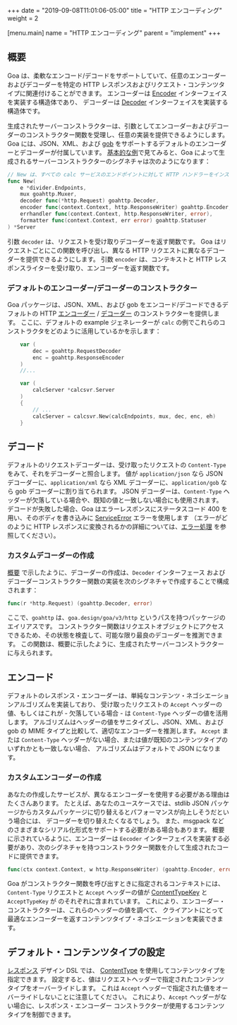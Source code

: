 +++
date = "2019-09-08T11:01:06-05:00"
title = "HTTP エンコーディング"
weight = 2

[menu.main]
name = "HTTP エンコーディング"
parent = "implement"
+++

## 概要

Goa は、柔軟なエンコード/デコードをサポートしていて、任意のエンコーダーおよびデコーダーを特定の HTTP レスポンスおよびリクエスト・コンテンツタイプに関連付けることができます。
エンコーダーは [Encoder](https://pkg.go.dev/goa.design/goa/v3/http#Encoder) インターフェイスを実装する構造体であり、
デコーダーは [Decoder](https://pkg.go.dev/goa.design/goa/v3/http#Decoder) インターフェイスを実装する構造体です。

生成されたサーバーコンストラクターは、引数としてエンコーダーおよびデコーダーのコンストラクター関数を受理し、任意の実装を提供できるようにします。
Goa には、JSON、XML、および [gob](https://golang.org/pkg/encoding/gob/) をサポートするデフォルトのエンコーダーとデコーダーが付属しています。
[基本的な例](https://github.com/goadesign/examples/blob/master/basic)で見てみると、Goa によって生成されるサーバーコンストラクターのシグネチャは次のようになります：

```go
// New は、すべての calc サービスのエンドポイントに対して HTTP ハンドラーをインスタンス化します。
func New(
	e *divider.Endpoints,
	mux goahttp.Muxer,
	decoder func(*http.Request) goahttp.Decoder,
	encoder func(context.Context, http.ResponseWriter) goahttp.Encoder,
	errhandler func(context.Context, http.ResponseWriter, error),
	formatter func(context.Context, err error) goahttp.Statuser
) *Server
```

引数 `decoder` は、リクエストを受け取りデコーダーを返す関数です。
Goa はリクエストごとにこの関数を呼び出し、異なる HTTP リクエストに異なるデコーダーを提供できるようにします。
引数 `encoder` は、コンテキストと HTTP レスポンスライターを受け取り、エンコーダーを返す関数です。

### デフォルトのエンコーダー/デコーダーのコンストラクター

Goa パッケージは、JSON、XML、および gob をエンコード/デコードできるデフォルトの HTTP 
[エンコーダー](https://pkg.go.dev/goa.design/goa/v3/http#RequestEncoder) / 
[デコーダー](https://pkg.go.dev/goa.design/goa/v3/http#ResponseEncoder)
のコンストラクターを提供します。 
ここに、デフォルトの example ジェネレーターが `calc` の例でこれらのコンストラクタをどのように活用しているかを示します：

```go
	var (
		dec = goahttp.RequestDecoder
		enc = goahttp.ResponseEncoder
	)
    //...

	var (
		calcServer *calcsvr.Server
	)
	{
        // ...
		calcServer = calcsvr.New(calcEndpoints, mux, dec, enc, eh)
	}
```

## デコード

デフォルトのリクエストデコーダーは、受け取ったリクエストの `Content-Type` をみて、それをデコーダーと照合します。
値が `application/json` なら JSON デコーダーに、`application/xml` なら XML デコーダーに、`application/gob` なら gob デコーダーに割り当てられます。
JSON デコーダーは、`Content-Type` ヘッダーが欠落している場合や、既知の値と一致しない場合にも使用されます。
デコードが失敗した場合、Goa はエラーレスポンスにステータスコード 400 を用い、そのボディを書き込みに [ServiceError](https://pkg.go.dev/goa.design/goa/v3@v3.6.0/pkg#ServiceError) エラーを使用します
（エラーがどのように HTTP レスポンスに変換されるかの詳細については、[エラー処理](/implement/error_handling/) を参照してください）。


### カスタムデコーダーの作成

 [概要](#Overview) で示したように、デコーダーの作成は、`Decoder` インターフェース
 およびデコーダーコンストラクター関数の実装を次のシグネチャで作成することで構成されます：

```go
func(r *http.Request) (goahttp.Decoder, error)
```
ここで、`goahttp` は、`goa.design/goa/v3/http` というパスを持つパッケージのエイリアスです。
コンストラクター関数はリクエストオブジェクトにアクセスできるため、その状態を検査して、可能な限り最良のデコーダーを推測できます。
この関数は、概要に示したように、生成されたサーバーコンストラクターに与えられます。

## エンコード

デフォルトのレスポンス・エンコーダーは、単純なコンテンツ・ネゴシエーションアルゴリズムを実装しており、
受け取ったリクエストの `Accept` ヘッダーの値、もしくはこれが - 欠落している場合 - は `Content-Type` ヘッダーの値を活用します。
アルゴリズムはヘッダーの値をサニタイズし、JSON、XML、および gob の MIME タイプと比較して、適切なエンコーダーを推測します。
`Accept` または `Content-Type` ヘッダーがない場合、または値が既知のコンテンツタイプのいずれかとも一致しない場合、
アルゴリズムはデフォルトで JSON になります。

### カスタムエンコーダーの作成

あなたの作成したサービスが、異なるエンコーダーを使用する必要がある理由はたくさんあります。
たとえば、あなたのユースケースでは、stdlib JSON パッケージからカスタムパッケージに切り替えるとパフォーマンスが向上しそうだという場合には、
デコーダーを切り替えたくなるでしょう。
また、msgpack などのさまざまなシリアル化形式をサポートする必要がある場合もあります。
概要に示されているように、エンコーダーは `Eecoder` インターフェイスを実装する必要があり、次のシグネチャを持つコンストラクター関数を介して生成されたコードに提供できます。

```go
func(ctx context.Context, w http.ResponseWriter) (goahttp.Encoder, error)
```

Goa がコンストラクター関数を呼び出すときに指定されるコンテキストには、
`Content-Type` リクエストと `Accept` ヘッダーの値が [ContentTypeKey](https://pkg.go.dev/goa.design/goa/v3/http#pkg-constants) と `AcceptTypeKey` が
のそれぞれに含まれています。
これにより、エンコーダー・コンストラクターは、これらのヘッダーの値を調べて、
クライアントにとって最適なエンコーダーを返すコンテンツタイプ・ネゴシエーションを実装できます。

## デフォルト・コンテンツタイプの設定

[レスポンス](https://pkg.go.dev/goa.design/goa/v3/dsl#Response) デザイン DSL では、
[ContentType](https://pkg.go.dev/goa.design/goa/v3/dsl#ContentType) を使用してコンテンツタイプを指定できます。
設定すると、値はリクエストヘッダーで指定されたコンテンツタイプをオーバーライドします。
これは `Accept` ヘッダーで指定された値をオーバーライドしないことに注意してください。
これにより、`Accept` ヘッダーがない場合に、レスポンス・エンコーダー コンストラクターが使用するコンテンツタイプを制御できます。
